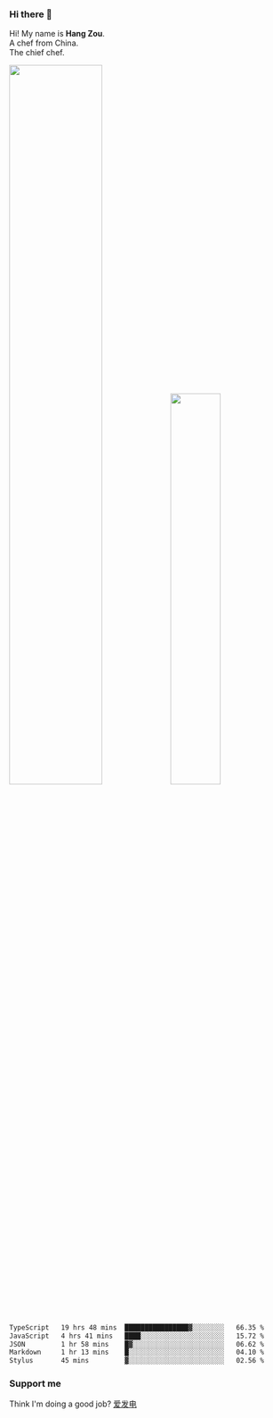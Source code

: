 ### Hi there 👋

Hi! My name is **Hang Zou**.  
A chef from China.  
The chief chef.

<img align="" width="57.5%" src="https://github-readme-stats.vercel.app/api?username=zouhangwithsweet&hide_title=true&hide_border=true&show_icons=true&include_all_commits=true&line_height=21" /><img align="" width="42.4%" src="https://github-readme-stats.vercel.app/api/top-langs/?username=zouhangwithsweet&hide_title=true&hide_border=true&layout=compact" />

<!--START_SECTION:waka-->

```txt
TypeScript   19 hrs 48 mins  ████████████████▓░░░░░░░░   66.35 %
JavaScript   4 hrs 41 mins   ████░░░░░░░░░░░░░░░░░░░░░   15.72 %
JSON         1 hr 58 mins    █▓░░░░░░░░░░░░░░░░░░░░░░░   06.62 %
Markdown     1 hr 13 mins    █░░░░░░░░░░░░░░░░░░░░░░░░   04.10 %
Stylus       45 mins         ▓░░░░░░░░░░░░░░░░░░░░░░░░   02.56 %
```

<!--END_SECTION:waka-->

### Support me

Think I'm doing a good job? [爱发电](https://afdian.net/@zouhangsweet)
